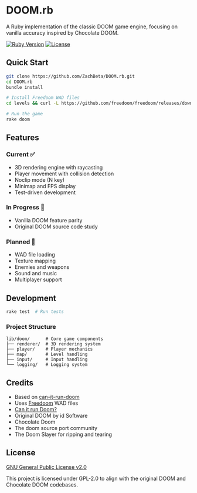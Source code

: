 # DOOM.rb

A Ruby implementation of the classic DOOM game engine, focusing on vanilla accuracy inspired by Chocolate DOOM.

[![Ruby Version](https://img.shields.io/badge/ruby-3.0%2B-ruby.svg)](https://www.ruby-lang.org/)
[![License](https://img.shields.io/badge/license-GPL--2.0-blue.svg)](LICENSE)

## Quick Start

```bash
git clone https://github.com/ZachBeta/DOOM.rb.git
cd DOOM.rb
bundle install

# Install Freedoom WAD files
cd levels && curl -L https://github.com/freedoom/freedoom/releases/download/v0.13.0/freedoom-0.13.0.zip -O && unzip freedoom-0.13.0.zip

# Run the game
rake doom
```

## Features

### Current ✅
- 3D rendering engine with raycasting
- Player movement with collision detection
- Noclip mode (N key)
- Minimap and FPS display
- Test-driven development

### In Progress 🚧
- Vanilla DOOM feature parity
- Original DOOM source code study

### Planned 🎯
- WAD file loading
- Texture mapping
- Enemies and weapons
- Sound and music
- Multiplayer support

## Development

```bash
rake test  # Run tests
```

### Project Structure

```
lib/doom/      # Core game components
├── renderer/  # 3D rendering system
├── player/    # Player mechanics
├── map/       # Level handling
├── input/     # Input handling
└── logging/   # Logging system
```

## Credits

- Based on [can-it-run-doom](https://github.com/zvolchak/can-it-run-doom)
- Uses [Freedoom](https://freedoom.github.io/) WAD files
- [Can it run Doom?](https://doomwiki.org/wiki/Can_it_run_Doom%3F)
- Original DOOM by id Software
- Chocolate Doom
- The doom source port community
- The Doom Slayer for ripping and tearing

## License

[GNU General Public License v2.0](LICENSE)

This project is licensed under GPL-2.0 to align with the original DOOM and Chocolate DOOM codebases. 